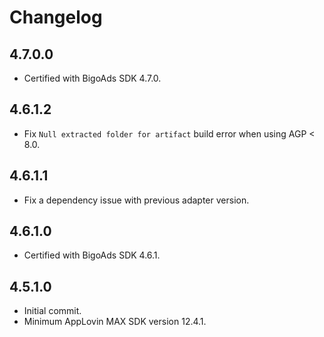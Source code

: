 # Changelog

## 4.7.0.0
* Certified with BigoAds SDK 4.7.0.

## 4.6.1.2
* Fix `Null extracted folder for artifact` build error when using AGP < 8.0.

## 4.6.1.1
* Fix a dependency issue with previous adapter version.

## 4.6.1.0
* Certified with BigoAds SDK 4.6.1.

## 4.5.1.0
* Initial commit.
* Minimum AppLovin MAX SDK version 12.4.1.
